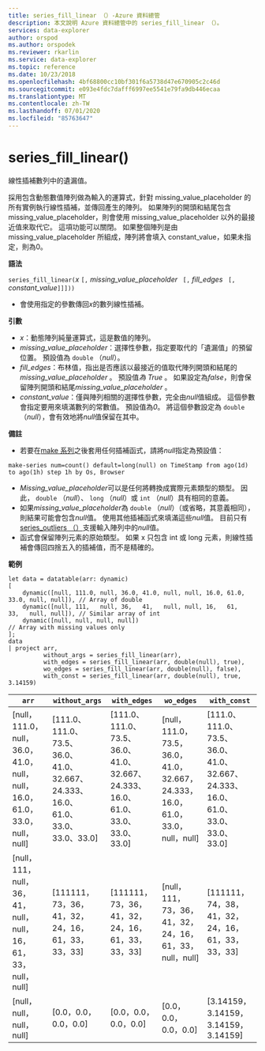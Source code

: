 ```yaml
---
title: series_fill_linear （）-Azure 資料總管
description: 本文說明 Azure 資料總管中的 series_fill_linear （）。
services: data-explorer
author: orspod
ms.author: orspodek
ms.reviewer: rkarlin
ms.service: data-explorer
ms.topic: reference
ms.date: 10/23/2018
ms.openlocfilehash: 4bf68800cc10bf301f6a5738d47e670905c2c46d
ms.sourcegitcommit: e093e4fdc7dafff6997ee5541e79fa9db446ecaa
ms.translationtype: MT
ms.contentlocale: zh-TW
ms.lasthandoff: 07/01/2020
ms.locfileid: "85763647"
---
```

# <a name="series_fill_linear"></a>series_fill_linear()

線性插補數列中的遺漏值。

採用包含動態數值陣列做為輸入的運算式，針對 missing_value_placeholder 的所有實例執行線性插補，並傳回產生的陣列。 如果陣列的開頭和結尾包含 missing_value_placeholder，則會使用 missing_value_placeholder 以外的最接近值來取代它。 這項功能可以關閉。 如果整個陣列是由 missing_value_placeholder 所組成，陣列將會填入 constant_value，如果未指定，則為0。  

**語法**

`series_fill_linear(`*x* `[,` *missing_value_placeholder* ` [,` *fill_edges* ` [,` *constant_value*`]]]))`
* 會使用指定的參數傳回*x*的數列線性插補。
 

**引數**

* *x*：動態陣列純量運算式，這是數值的陣列。
* *missing_value_placeholder*：選擇性參數，指定要取代的「遺漏值」的預留位置。 預設值為 `double` （*null*）。
* *fill_edges*：布林值，指出是否應該以最接近的值取代陣列開頭和結尾的*missing_value_placeholder* 。 預設值*為 True* 。 如果設定為*false*，則會保留陣列開頭和結尾*missing_value_placeholder* 。
* *constant_value*：僅與陣列相關的選擇性參數，完全由*null*值組成。 這個參數會指定要用來填滿數列的常數值。 預設值為*0*。 將這個參數設定為 `double` （*null*），會有效地將*null*值保留在其中。

**備註**

* 若要在[make 系列](make-seriesoperator.md)之後套用任何插補函式，請將*null*指定為預設值： 

<!-- csl: https://help.kusto.windows.net:443/Samples -->
```kusto
make-series num=count() default=long(null) on TimeStamp from ago(1d) to ago(1h) step 1h by Os, Browser
```

* *Missing_value_placeholder*可以是任何將轉換成實際元素類型的類型。 因此， `double` （*null*）、 `long` （*null*）或 `int` （*null*）具有相同的意義。
* 如果*missing_value_placeholder*為 `double` （*null*）（或省略，其意義相同），則結果可能會包含*null*值。 使用其他插補函式來填滿這些*null*值。 目前只有[series_outliers （）](series-outliersfunction.md)支援輸入陣列中的*null*值。
* 函式會保留陣列元素的原始類型。 如果 x 只包含 int 或 long 元素，則線性插補會傳回四捨五入的插補值，而不是精確的。

**範例**

<!-- csl: https://help.kusto.windows.net:443/Samples -->
```kusto
let data = datatable(arr: dynamic)
[
    dynamic([null, 111.0, null, 36.0, 41.0, null, null, 16.0, 61.0, 33.0, null, null]), // Array of double    
    dynamic([null, 111,   null, 36,   41,   null, null, 16,   61,   33,   null, null]), // Similar array of int
    dynamic([null, null, null, null])                                                   // Array with missing values only
];
data
| project arr, 
          without_args = series_fill_linear(arr),
          with_edges = series_fill_linear(arr, double(null), true),
          wo_edges = series_fill_linear(arr, double(null), false),
          with_const = series_fill_linear(arr, double(null), true, 3.14159)  

```

|`arr`|`without_args`|`with_edges`|`wo_edges`|`with_const`|
|---|---|---|---|---|
|[null，111.0，null，36.0，41.0，null，null，16.0，61.0，33.0，null，null]|[111.0、111.0、73.5、36.0、41.0、32.667、24.333、16.0、61.0、33.0、33.0、33.0]|[111.0、111.0、73.5、36.0、41.0、32.667、24.333、16.0、61.0、33.0、33.0、33.0]|[null，111.0，73.5，36.0，41.0，32.667，24.333，16.0，61.0，33.0，null，null]|[111.0、111.0、73.5、36.0、41.0、32.667、24.333、16.0、61.0、33.0、33.0、33.0]|
|[null，111，null，36，41，null，null，16，61，33，null，null]|[111111，73，36，41，32，24，16，61，33，33，33]|[111111，73，36，41，32，24，16，61，33，33，33]|[null，111，73，36，41，32，24，16，61，33，null，null]|[111111，74，38，41，32，24，16，61，33，33，33]|
|[null，null，null，null]|[0.0，0.0，0.0，0.0]|[0.0，0.0，0.0，0.0]|[0.0，0.0，0.0，0.0]|[3.14159，3.14159，3.14159，3.14159]|

